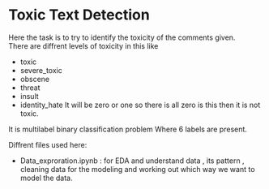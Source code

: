 # Toxic Text Detection

Here the task is to try to identify the toxicity of the comments given.<br>
There are diffrent levels of toxicity in this like 
- toxic
- severe_toxic
- obscene
- threat
- insult
- identity_hate
It will be zero or one so there is all zero is this then it is not toxic.<br>

It is multilabel binary classification problem Where 6 labels are present.

Diffrent files used here:
* Data_exproration.ipynb : for EDA and understand data , its pattern , cleaning data for the modeling and working out which way we want to model the data.